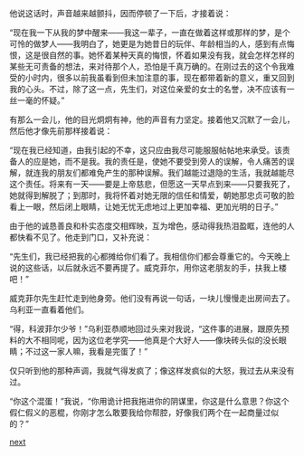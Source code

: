 
他说这话时，声音越来越颤抖，因而停顿了一下后，才接着说：

“现在我一下从我的梦中醒来——我这一辈子，一直在做着这样或那样的梦，是个可怜的做梦人——我明白了，她更是为她昔日的玩伴、年龄相当的人，感到有点悔恨，这是很自然的事。她怀着某种天真的悔恨，怀着如果没有我，就会怎样怎样的某些无可责备的想法，来对待那个人，恐怕是千真万确的。在刚过去的这个令我难受的小时内，很多以前我虽看到但未加注意的事，现在都带着新的意义，重又回到我的心头。不过，除了这一点，先生们，对这位亲爱的女士的名誉，决不应该有一丝一毫的怀疑。”

有那么一会儿，他的目光炯炯有神，他的声音有力坚定。接着他又沉默了一会儿，然后他才像先前那样接着说：

“现在我已经知道，由我引起的不幸，这只应由我尽可能服服帖帖地来承受。该责备人的应是她，而不是我。我的责任是，使她不要受到旁人的误解，令人痛苦的误解，就连我的朋友们都难免产生的那种误解。我们越能过退隐的生活，我就越能尽这个责任。将来有一天——要是上帝慈悲，但愿这一天早点到来——只要我死了，她就得到解脱了；到那时，我将怀着对她无限的信任和情爱，朝她那忠贞可敬的脸看上一眼，然后闭上眼睛，让她无忧无虑地过上更加幸福、更加光明的日子。”

由于他的诚恳善良和朴实态度交相辉映，互为增色，感动得我热泪盈眶，连他的人都快看不见了。他走到门口，又补充说：

“先生们，我已经把我的心都摊给你们看了。我相信你们都会尊重它的。今天晚上说的这些话，以后就永远不要再提了。威克菲尔，用你这老朋友的手，扶我上楼吧！”

威克菲尔先生赶忙走到他身旁。他们没有再说一句话，一块儿慢慢走出房间去了。乌利亚一直看着他们。

“得，科波菲尔少爷！”乌利亚恭顺地回过头来对我说，“这件事的进展，跟原先预料的大不相同呢，因为这位老学究——他真是个大好人——像块砖头似的没长眼睛；不过这一家人嘛，我看是完蛋了！”

仅只听到他的那种声调，我就气得发疯了；像这样发疯似的大怒，我过去从来没有过。

“你这个混蛋！”我说，“你用诡计把我拖进你的阴谋里，你这是什么意思？你这个假仁假义的恶棍，你刚才怎么敢要我给你帮腔，好像我们两个在一起商量过似的？”

[next](page548.md)
